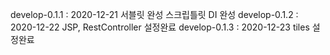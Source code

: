 develop-0.1.1 : 2020-12-21 서블릿 완성 스크립틀릿 DI 완성
develop-0.1.2 : 2020-12-22 JSP, RestController 설정완료
develop-0.1.3 : 2020-12-23 tiles 설정완료